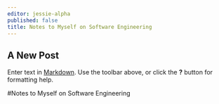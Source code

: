 ```yaml
---
editor: jessie-alpha
published: false
title: Notes to Myself on Software Engineering
---
```

## A New Post

Enter text in [Markdown](http://daringfireball.net/projects/markdown/). Use the toolbar above, or click the **?** button for formatting help.

#Notes to Myself on Software Engineering
